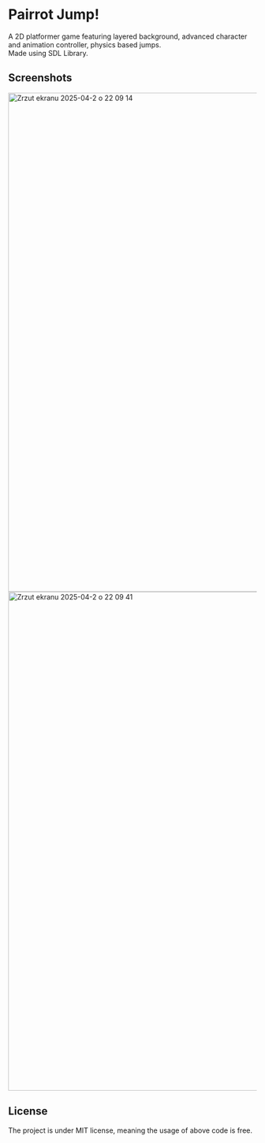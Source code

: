# Pairrot Jump!

A 2D platformer game featuring layered background, advanced character and animation controller, physics based jumps.
<br>
Made using SDL Library.
## Screenshots

<img width="1012" alt="Zrzut ekranu 2025-04-2 o 22 09 14" src="https://github.com/user-attachments/assets/ad21b039-0743-4a52-b997-1e36cf677df7" />

<img width="1012" alt="Zrzut ekranu 2025-04-2 o 22 09 41" src="https://github.com/user-attachments/assets/b543d9f8-104f-42bc-a453-b6dae170e869" />

## License

The project is under MIT license, meaning the usage of above code is free.
